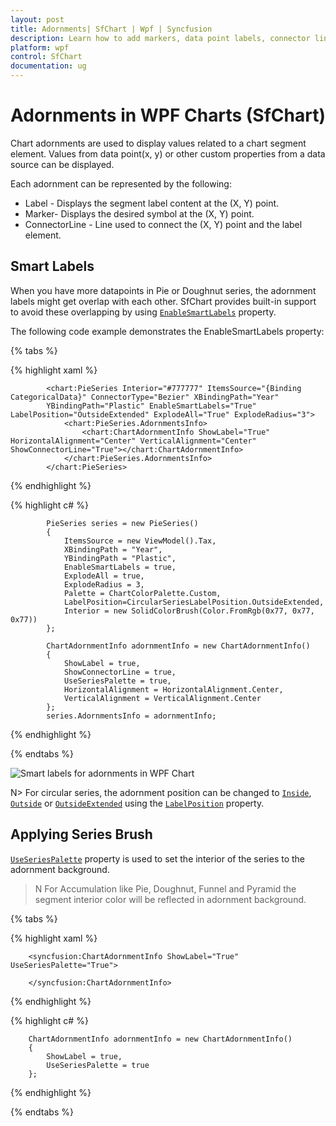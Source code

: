 ```yaml
---
layout: post
title: Adornments| SfChart | Wpf | Syncfusion
description: Learn how to add markers, data point labels, connector lines, event, formatting label content and configure the custom templates to the SfChart Adornments.
platform: wpf
control: SfChart
documentation: ug
---
```


# Adornments in WPF Charts (SfChart)

Chart adornments are used to display values related to a chart segment element. Values from data point(x, y) or other custom properties from a data source can be displayed. 

Each adornment can be represented by the following:

* Label - Displays the segment label content at the (X, Y) point.
* Marker- Displays the desired symbol at the (X, Y) point.
* ConnectorLine - Line used to connect the (X, Y) point and the label element.

## Smart Labels

When you have more datapoints in Pie or Doughnut series, the adornment labels might get overlap with each other. SfChart provides built-in support to avoid these overlapping by using [`EnableSmartLabels`](https://help.syncfusion.com/cr/cref_files/wpf/Syncfusion.SfChart.WPF~Syncfusion.UI.Xaml.Charts.CircularSeriesBase~EnableSmartLabels.html#) property.

The following code example demonstrates the EnableSmartLabels property:

{% tabs %}

{% highlight xaml %}

            <chart:PieSeries Interior="#777777" ItemsSource="{Binding CategoricalData}" ConnectorType="Bezier" XBindingPath="Year"
            YBindingPath="Plastic" EnableSmartLabels="True" LabelPosition="OutsideExtended" ExplodeAll="True" ExplodeRadius="3">
                <chart:PieSeries.AdornmentsInfo>
                    <chart:ChartAdornmentInfo ShowLabel="True" HorizontalAlignment="Center" VerticalAlignment="Center" ShowConnectorLine="True"></chart:ChartAdornmentInfo>
                </chart:PieSeries.AdornmentsInfo>
            </chart:PieSeries>

{% endhighlight %}

{% highlight c# %}

            PieSeries series = new PieSeries()
            {
                ItemsSource = new ViewModel().Tax,
                XBindingPath = "Year",
                YBindingPath = "Plastic",
                EnableSmartLabels = true,
                ExplodeAll = true,
                ExplodeRadius = 3,
                Palette = ChartColorPalette.Custom,
                LabelPosition=CircularSeriesLabelPosition.OutsideExtended,
                Interior = new SolidColorBrush(Color.FromRgb(0x77, 0x77, 0x77))
            };

            ChartAdornmentInfo adornmentInfo = new ChartAdornmentInfo()
            {
                ShowLabel = true,
                ShowConnectorLine = true,
                UseSeriesPalette = true,
                HorizontalAlignment = HorizontalAlignment.Center,
                VerticalAlignment = VerticalAlignment.Center
            };
            series.AdornmentsInfo = adornmentInfo;

{% endhighlight %}

{% endtabs %}

![Smart labels for adornments in WPF Chart](/Adornments_images/smartlabel.png)

N> For circular series, the adornment position can be changed to [`Inside`](https://help.syncfusion.com/cr/cref_files/wpf/Syncfusion.SfChart.WPF~Syncfusion.UI.Xaml.Charts.CircularSeriesLabelPosition.html), [`Outside`](https://help.syncfusion.com/cr/cref_files/wpf/Syncfusion.SfChart.WPF~Syncfusion.UI.Xaml.Charts.CircularSeriesLabelPosition.html) or [`OutsideExtended`](https://help.syncfusion.com/cr/cref_files/wpf/Syncfusion.SfChart.WPF~Syncfusion.UI.Xaml.Charts.CircularSeriesLabelPosition.html) using the [`LabelPosition`](https://help.syncfusion.com/cr/cref_files/wpf/Syncfusion.SfChart.WPF~Syncfusion.UI.Xaml.Charts.CircularSeriesBase~LabelPosition.html) property.

## Applying Series Brush

[`UseSeriesPalette`](https://help.syncfusion.com/cr/cref_files/wpf/Syncfusion.SfChart.WPF~Syncfusion.UI.Xaml.Charts.ChartAdornmentInfoBase~UseSeriesPalette.html#) property is used to set the interior of the series to the adornment background. 

>N For Accumulation like Pie, Doughnut, Funnel and Pyramid the segment interior color will be reflected in adornment background.

{% tabs %}

{% highlight xaml %}

        <syncfusion:ChartAdornmentInfo ShowLabel="True" UseSeriesPalette="True">

        </syncfusion:ChartAdornmentInfo>

{% endhighlight %}

{% highlight c# %}

        ChartAdornmentInfo adornmentInfo = new ChartAdornmentInfo()
        {
            ShowLabel = true,
            UseSeriesPalette = true
        };

{% endhighlight %}

{% endtabs %}



